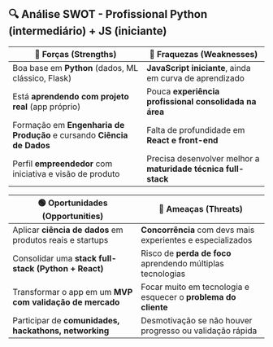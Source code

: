 ## 🔍 Análise SWOT - Profissional Python (intermediário) + JS (iniciante)

| **🔹 Forças (Strengths)**                                  | **🔸 Fraquezas (Weaknesses)**                                |
|------------------------------------------------------------|-------------------------------------------------------------|
| Boa base em **Python** (dados, ML clássico, Flask)         | **JavaScript iniciante**, ainda em curva de aprendizado     |
| Está **aprendendo com projeto real** (app próprio)         | Pouca **experiência profissional consolidada na área**      |
| Formação em **Engenharia de Produção** e cursando **Ciência de Dados** | Falta de profundidade em **React e front-end**               |
| Perfil **empreendedor** com iniciativa e visão de produto  | Precisa desenvolver melhor a **maturidade técnica full-stack** |

| **🟢 Oportunidades (Opportunities)**                       | **🔴 Ameaças (Threats)**                                     |
|------------------------------------------------------------|-------------------------------------------------------------|
| Aplicar **ciência de dados** em produtos reais e startups  | **Concorrência** com devs mais experientes e especializados |
| Consolidar uma **stack full-stack (Python + React)**       | Risco de **perda de foco** aprendendo múltiplas tecnologias |
| Transformar o app em um **MVP com validação de mercado**   | Focar muito em tecnologia e esquecer o **problema do cliente** |
| Participar de **comunidades, hackathons, networking**      | Desmotivação se não houver progresso ou validação rápida     |
